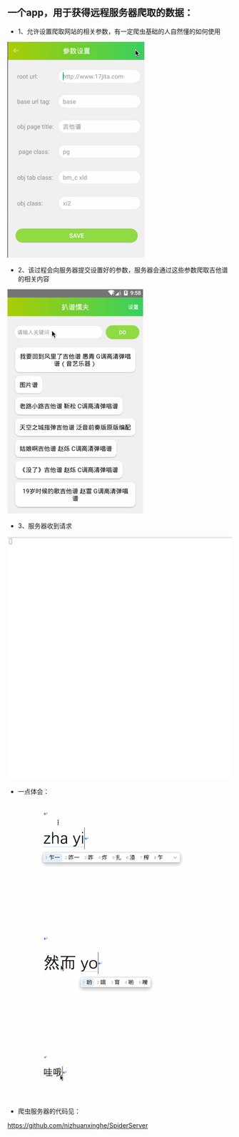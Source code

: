 ## 一个app，用于获得远程服务器爬取的数据：


- 1、允许设置爬取网站的相关参数，有一定爬虫基础的人自然懂的如何使用


![image](https://github.com/nizhuanxinghe/SpiderApp/blob/master/extra/Untitled.gif)



- 2、该过程会向服务器提交设置好的参数，服务器会通过这些参数爬取吉他谱的相关内容


![image](https://github.com/nizhuanxinghe/SpiderApp/blob/master/extra/Untitled3.gif)



- 3、服务器收到请求


![image](https://github.com/nizhuanxinghe/SpiderApp/blob/master/extra/Untitled2.gif)



- 一点体会：


![image](https://github.com/nizhuanxinghe/SpiderApp/blob/master/extra/Untitled4.gif)

![image](https://github.com/nizhuanxinghe/SpiderApp/blob/master/extra/Untitled5.gif)

![image](https://github.com/nizhuanxinghe/SpiderApp/blob/master/extra/Untitled6.gif)



- 爬虫服务器的代码见：

https://github.com/nizhuanxinghe/SpiderServer

